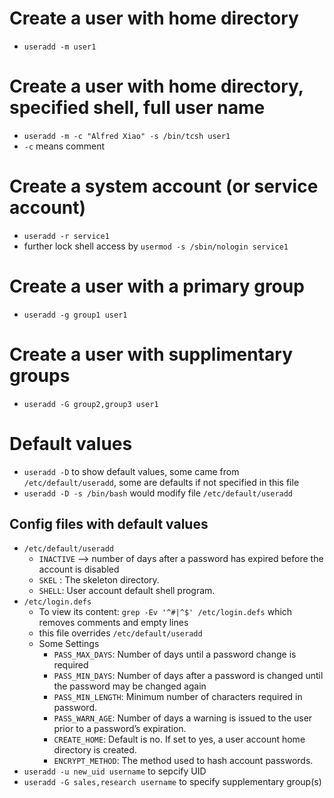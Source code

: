 # Create a user with home directory
* `useradd -m user1`

# Create a user with home directory, specified shell, full user name
- `useradd -m -c "Alfred Xiao" -s /bin/tcsh user1`
- `-c` means comment

# Create a system account (or service account)
- `useradd -r service1`
- further lock shell access by `usermod -s /sbin/nologin service1`

# Create a user with a primary group
* `useradd -g group1 user1`

# Create a user with supplimentary groups
* `useradd -G group2,group3 user1`

# Default values
* `useradd -D` to show default values, some came from `/etc/default/useradd`, some are defaults if not specified in this file
* `useradd -D -s /bin/bash` would modify file `/etc/default/useradd`
## Config files with default values
* `/etc/default/useradd`
  - `INACTIVE` —> number of days after a password has expired before the account is disabled
  - `SKEL` : The skeleton directory.
  - `SHELL`: User account default shell program.
* `/etc/login.defs`
  * To view its content: `grep -Ev '^#|^$' /etc/login.defs` which removes comments and empty lines
  * this file overrides `/etc/default/useradd`
  * Some Settings
    - `PASS_MAX_DAYS`: Number of days until a password change is required
    - `PASS_MIN_DAYS`: Number of days after a password is changed until the password may be changed again
    - `PASS_MIN_LENGTH`: Minimum number of characters required in password.
    - `PASS_WARN_AGE`: Number of days a warning is issued to the user prior to a password’s expiration.
    - `CREATE_HOME`: Default is no. If set to yes, a user account home directory is created.
    - `ENCRYPT_METHOD`: The method used to hash account passwords.
* `useradd -u new_uid username` to sepcify UID
* `useradd -G sales,research username` to specify supplementary group(s)
